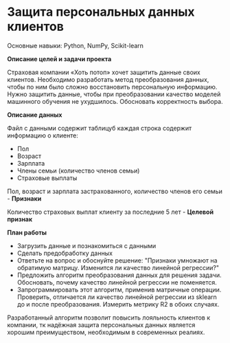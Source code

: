 # Защита персональных данных клиентов

Основные навыки: Python, NumPy, Scikit-learn

**Описание целей и задачи проекта**

Страховая компании «Хоть потоп» хочет защитить данные своих клиентов. Необходимо разработать метод преобразования данных, чтобы по ним было сложно восстановить персональную информацию. Нужно защитить данные, чтобы при преобразовании качество моделей машинного обучения не ухудшилось. Обосновать корректность выбора.

**Описание данных**

Файл с данными содержит таблицуб каждая строка содержит информацию о клиенте:

- Пол
- Возраст
- Зарплата
- Члены семьи (количество членов семьи)
- Страховые выплаты

Пол, возраст и зарплата застрахованного, количество членов его семьи - **Признаки**

Количество страховых выплат клиенту за последние 5 лет - **Целевой признак**

**План работы**

- Загрузить данные и познакомиться с данными 
- Сделать предобработку данных
- Ответьте на вопрос и обоснуйте решение: "Признаки умножают на обратимую матрицу. Изменится ли качество линейной регрессии?"
- Предложить алгоритм преобразования данных для решения задачи. Обосновать, почему качество линейной регрессии не поменяется.
- Запрограммировать этот алгоритм, применив матричные операции. Проверить, отличается ли качество линейной регрессии из sklearn до и после преобразования. Измерить метрику R2 в обоих случаях.

Разработанный алгоритм позволит повысить лояльность клиентов к компании, тк надёжная защита персональных данных является хорошим преимуществом, необходимым в современных реалиях.
